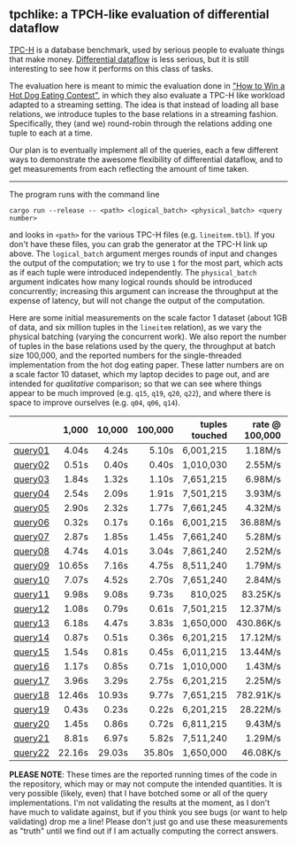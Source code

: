 ## tpchlike: a TPCH-like evaluation of differential dataflow

[TPC-H](http://www.tpc.org/tpch/) is a database benchmark, used by serious people to evaluate things that make money. [Differential dataflow](https://github.com/frankmcsherry/differential-dataflow) is less serious, but it is still interesting to see how it performs on this class of tasks.

The evaluation here is meant to mimic the evaluation done in ["How to Win a Hot Dog Eating Contest"](https://infoscience.epfl.ch/record/218203/files/sigmod2016-cr.pdf?version=1), in which they also evaluate a TPC-H like workload adapted to a streaming setting. The idea is that instead of loading all base relations, we introduce tuples to the base relations in a streaming fashion. Specifically, they (and we) round-robin through the relations adding one tuple to each at a time. 

Our plan is to eventually implement all of the queries, each a few different ways to demonstrate the awesome flexibility of differential dataflow, and to get measurements from each reflecting the amount of time taken. 

---

The program runs with the command line

    cargo run --release -- <path> <logical_batch> <physical_batch> <query number>

and looks in `<path>` for the various TPC-H files (e.g. `lineitem.tbl`). If you don't have these files, you can grab the generator at the TPC-H link up above. The `logical_batch` argument merges rounds of input and changes the output of the computation; we try to use `1` for the most part, which acts as if each tuple were introduced independently. The `physical_batch` argument indicates how many logical rounds should be introduced concurrently; increasing this argument can increase the throughput at the expense of latency, but will not change the output of the computation.

Here are some initial measurements on the scale factor 1 dataset (about 1GB of data, and six million tuples in the `lineitem` relation), as we vary the physical batching (varying the concurrent work). We also report the number of tuples in the base relations used by the query, the throughput at batch size 100,000, and the reported numbers for the single-threaded implementation from the hot dog eating paper. These latter numbers are on a scale factor 10 dataset, which my laptop decides to page out, and are intended for *qualitative* comparison; so that we can see where things appear to be much improved (e.g. `q15`, `q19`, `q20`, `q22`), and where there is space to improve ourselves (e.g. `q04`, `q06`, `q14`). 

|                                     |  1,000 | 10,000 | 100,000 | tuples touched | rate @ 100,000 | [Hot Dog](https://infoscience.epfl.ch/record/218203/files/sigmod2016-cr.pdf?version=1) |
|------------------------------------:|-------:|-------:|--------:|---------------:|---------------:|----------:|
| [query01](./src/queries/query01.rs) |  4.04s |  4.24s |   5.10s |      6,001,215 |        1.18M/s |   1.27M/s |
| [query02](./src/queries/query02.rs) |  0.51s |  0.40s |   0.40s |      1,010,030 |        2.55M/s | 756.61K/s |
| [query03](./src/queries/query03.rs) |  1.84s |  1.32s |   1.10s |      7,651,215 |        6.98M/s |   3.74M/s |
| [query04](./src/queries/query04.rs) |  2.54s |  2.09s |   1.91s |      7,501,215 |        3.93M/s |  10.08M/s |
| [query05](./src/queries/query05.rs) |  2.90s |  2.32s |   1.77s |      7,661,245 |        4.32M/s | 584.26K/s |
| [query06](./src/queries/query06.rs) |  0.32s |  0.17s |   0.16s |      6,001,215 |       36.88M/s | 138.33M/s |
| [query07](./src/queries/query07.rs) |  2.87s |  1.85s |   1.45s |      7,661,240 |        5.28M/s | 650.65K/s |
| [query08](./src/queries/query08.rs) |  4.74s |  4.01s |   3.04s |      7,861,240 |        2.52M/s |  91.22K/s |
| [query09](./src/queries/query09.rs) | 10.65s |  7.16s |   4.75s |      8,511,240 |        1.79M/s | 104.37K/s |
| [query10](./src/queries/query10.rs) |  7.07s |  4.52s |   2.70s |      7,651,240 |        2.84M/s |   2.89M/s |
| [query11](./src/queries/query11.rs) |  9.98s |  9.08s |   9.73s |        810,025 |       83.25K/s |     768/s |
| [query12](./src/queries/query12.rs) |  1.08s |  0.79s |   0.61s |      7,501,215 |       12.37M/s |   8.68M/s |
| [query13](./src/queries/query13.rs) |  6.18s |  4.47s |   3.83s |      1,650,000 |      430.86K/s | 779.52K/s |
| [query14](./src/queries/query14.rs) |  0.87s |  0.51s |   0.36s |      6,201,215 |       17.12M/s |  33.04M/s |
| [query15](./src/queries/query15.rs) |  1.54s |  0.81s |   0.45s |      6,011,215 |       13.44M/s |      17/s |
| [query16](./src/queries/query16.rs) |  1.17s |  0.85s |   0.71s |      1,010,000 |        1.43M/s | 123.94K/s |
| [query17](./src/queries/query17.rs) |  3.96s |  3.29s |   2.75s |      6,201,215 |        2.25M/s | 379.30K/s |
| [query18](./src/queries/query18.rs) | 12.46s | 10.93s |   9.77s |      7,651,215 |      782.91K/s |   1.13M/s |
| [query19](./src/queries/query19.rs) |  0.43s |  0.23s |   0.22s |      6,201,215 |       28.22M/s |   1.95M/s |
| [query20](./src/queries/query20.rs) |  1.45s |  0.86s |   0.72s |      6,811,215 |        9.43M/s |     977/s |
| [query21](./src/queries/query21.rs) |  8.81s |  6.97s |   5.82s |      7,511,240 |        1.29M/s | 836.80K/s |
| [query22](./src/queries/query22.rs) | 22.16s | 29.03s |  35.80s |      1,650,000 |       46.08K/s |     189/s |

**PLEASE NOTE**: These times are the reported running times of the code in the repository, which may or may not compute the intended quantities. It is very possible (likely, even) that I have botched some or all of the query implementations. I'm not validating the results at the moment, as I don't have much to validate against, but if you think you see bugs (or want to help validating) drop me a line! Please don't just go and use these measurements as "truth" until we find out if I am actually computing the correct answers.
